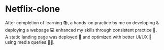 # Netflix-clone
After completion of learning 📚, a hands-on practice by me on developing & deploying a webpage 💻 enhanced my skills through consistent practice 🔁. A static landing page was deployed 🚀 and optimized with better UI/UX 🎨 using media queries 📱💡.
